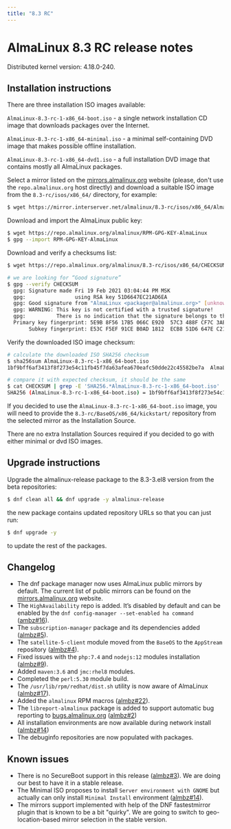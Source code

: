 ```yaml
---
title: "8.3 RC"
---
```


# AlmaLinux 8.3 RC release notes

Distributed kernel version: 4.18.0-240.

## Installation instructions

There are three installation ISO images available:

`AlmaLinux-8.3-rc-1-x86_64-boot.iso` - a single network installation CD image
that downloads packages over the Internet.

`AlmaLinux-8.3-rc-1-x86_64-minimal.iso` - a minimal self-containing DVD image
that makes possible offline installation.

`AlmaLinux-8.3-rc-1-x86_64-dvd1.iso` - a full installation DVD image that
contains mostly all AlmaLinux packages.

Select a mirror listed on the
[mirrors.almalinux.org](https://mirrors.almalinux.org/) website (please,
don't use the `repo.almalinux.org` host directly) and download a suitable ISO
image from the `8.3-rc/isos/x86_64/` directory, for example:

```bash
$ wget https://mirror.interserver.net/almalinux/8.3-rc/isos/x86_64/AlmaLinux-8.3-rc-1-x86_64-boot.iso
```

Download and import the AlmaLinux public key:

```bash
$ wget https://repo.almalinux.org/almalinux/RPM-GPG-KEY-AlmaLinux
$ gpg --import RPM-GPG-KEY-AlmaLinux
```

Download and verify a checksums list:

```bash
$ wget https://repo.almalinux.org/almalinux/8.3-rc/isos/x86_64/CHECKSUM

# we are looking for “Good signature”
$ gpg --verify CHECKSUM
  gpg: Signature made Fri 19 Feb 2021 03:04:44 PM MSK
  gpg:                using RSA key 51D6647EC21AD6EA
  gpg: Good signature from "AlmaLinux <packager@almalinux.org>" [unknown]
  gpg: WARNING: This key is not certified with a trusted signature!
  gpg:          There is no indication that the signature belongs to the owner.
  Primary key fingerprint: 5E9B 8F56 17B5 066C E920  57C3 488F CF7C 3ABB 34F8
       Subkey fingerprint: E53C F5EF 91CE B0AD 1812  ECB8 51D6 647E C21A D6EA
```

Verify the downloaded ISO image checksum:

```bash
# calculate the downloaded ISO SHA256 checksum
$ sha256sum AlmaLinux-8.3-rc-1-x86_64-boot.iso
1bf9bff6af3413f8f273e54c11fb45f7da63afea670eafc50dde22c45582be7a  AlmaLinux-8.3-rc-1-x86_64-boot.iso

# compare it with expected checksum, it should be the same
$ cat CHECKSUM | grep -E 'SHA256.*AlmaLinux-8.3-rc-1-x86_64-boot.iso'
SHA256 (AlmaLinux-8.3-rc-1-x86_64-boot.iso) = 1bf9bff6af3413f8f273e54c11fb45f7da63afea670eafc50dde22c45582be7a
```

If you decided to use the `AlmaLinux-8.3-rc-1-x86_64-boot.iso` image, you will
need to provide the `8.3-rc/BaseOS/x86_64/kickstart/` repository from the
selected mirror as the Installation Source.

There are no extra Installation Sources required if you decided to go with
either minimal or dvd ISO images.

## Upgrade instructions

Upgrade the almalinux-release package to the 8.3-3.el8 version from the beta
repositories:

```bash
$ dnf clean all && dnf upgrade -y almalinux-release
```

the new package contains updated repository URLs so that you can just run:

```bash
$ dnf upgrade -y
```

to update the rest of the packages.

## Changelog

- The dnf package manager now uses AlmaLinux public mirrors by default. The
  current list of public mirrors can be found on the
  [mirrors.almalinux.org](https://mirrors.almalinux.org/) website.
- The `HighAvailability` repo is added. It’s disabled by default and can be
  enabled by the `dnf config-manager --set-enabled ha command`
  ([ambz#16](https://bugs.almalinux.org/view.php?id=16)).
- The `subscription-manager` package and its dependencies added
  ([almbz#5](https://bugs.almalinux.org/view.php?id=5)).
- The `satellite-5-client` module moved from the `BaseOS` to the `AppStream`
  repository ([almbz#4](https://bugs.almalinux.org/view.php?id=4)).
- Fixed issues with the `php:7.4` and `nodejs:12` modules installation
  ([almbz#9](https://bugs.almalinux.org/view.php?id=9)).
- Added `maven:3.6` and `jmc:rhel8` modules.
- Completed the `perl:5.30` module build.
- The `/usr/lib/rpm/redhat/dist.sh` utility is now aware of AlmaLinux
  ([almbz#17](https://bugs.almalinux.org/view.php?id=17)).
- Added the `almalinux` RPM macros
  ([almbz#22](https://bugs.almalinux.org/view.php?id=22)).
- The `libreport-almalinux` package is added to support automatic bug
  reporting to [bugs.almalinux.org](https://bugs.almalinux.org/)
  ([almbz#2](https://bugs.almalinux.org/view.php?id=2))
- All installation environments are now available during network install
  ([almbz#14](https://bugs.almalinux.org/view.php?id=14))
- The debuginfo repositories are now populated with packages.

## Known issues

- There is no SecureBoot support in this release
  ([almbz#3](https://bugs.almalinux.org/view.php?id=3)). We are doing our
  best to have it in a stable release.
- The Minimal ISO proposes to install `Server environment with GNOME` but
  actually can only install `Minimal Install` environment
  ([almbz#14](https://bugs.almalinux.org/view.php?id=14)).
- The mirrors support implemented with help of the DNF fastestmirror plugin
  that is known to be a bit "quirky". We are going to switch to
  geo-location-based mirror selection in the stable version.
